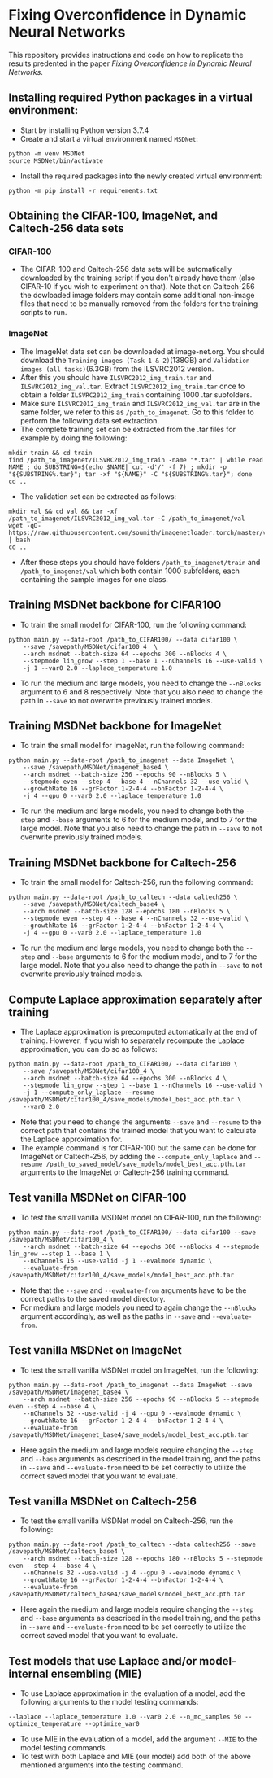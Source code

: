 # Fixing Overconfidence in Dynamic Neural Networks

This repository provides instructions and code on how to replicate the results predented in the paper *Fixing Overconfidence in Dynamic Neural Networks*.


## Installing required Python packages in a virtual environment:

* Start by installing Python version 3.7.4
* Create and start a virtual environment named `MSDNet`:
```setup
python -m venv MSDNet
source MSDNet/bin/activate
```
* Install the required packages into the newly created virtual environment:
```setup
python -m pip install -r requirements.txt
```


## Obtaining the CIFAR-100, ImageNet, and Caltech-256 data sets


### CIFAR-100

* The CIFAR-100 and Caltech-256 data sets will be automatically downloaded by the training script if you don't already have them (also CIFAR-10 if you wish to experiment on that). Note that on Caltech-256 the dowloaded image folders may contain some additional non-image files that need to be manually removed from the folders for the training scripts to run.

### ImageNet

* The ImageNet data set can be downloaded at image-net.org. You should download the `Training images (Task 1 & 2)`(138GB) and `Validation images (all tasks)`(6.3GB) from the ILSVRC2012 version.
* After this you should have `ILSVRC2012_img_train.tar` and `ILSVRC2012_img_val.tar`. Extract `ILSVRC2012_img_train.tar` once to obtain a folder `ILSVRC2012_img_train` containing 1000 .tar subfolders.
* Make sure `ILSVRC2012_img_train` and `ILSVRC2012_img_val.tar` are in the same folder, we refer to this as `/path_to_imagenet`. Go to this folder to perform the following data set extraction.
* The complete training set can be extracted from the .tar files for example by doing the following:
```setup
mkdir train && cd train
find /path_to_imagenet/ILSVRC2012_img_train -name "*.tar" | while read NAME ; do SUBSTRING=$(echo $NAME| cut -d'/' -f 7) ; mkdir -p "${SUBSTRING%.tar}"; tar -xf "${NAME}" -C "${SUBSTRING%.tar}"; done
cd ..
```

* The validation set can be extracted as follows:
```setup
mkdir val && cd val && tar -xf /path_to_imagenet/ILSVRC2012_img_val.tar -C /path_to_imagenet/val
wget -qO- https://raw.githubusercontent.com/soumith/imagenetloader.torch/master/valprep.sh | bash
cd ..
```

* After these steps you should have folders `/path_to_imagenet/train` and `/path_to_imagenet/val` which both contain 1000 subfolders, each containing the sample images for one class.
                
## Training MSDNet backbone for CIFAR100

* To train the small model for CIFAR-100, run the following command:
```
python main.py --data-root /path_to_CIFAR100/ --data cifar100 \
	--save /savepath/MSDNet/cifar100_4  \
    --arch msdnet --batch-size 64 --epochs 300 --nBlocks 4 \
    --stepmode lin_grow --step 1 --base 1 --nChannels 16 --use-valid \
    -j 1 --var0 2.0 --laplace_temperature 1.0
```

* To run the medium and large models, you need to change the `--nBlocks` argument to 6 and 8 respectively. Note that you also need to change the path in `--save` to not overwrite previously trained models.
    
## Training MSDNet backbone for ImageNet

* To train the small model for ImageNet, run the following command:
```
python main.py --data-root /path_to_imagenet --data ImageNet \
	--save /savepath/MSDNet/imagenet_base4 \
    --arch msdnet --batch-size 256 --epochs 90 --nBlocks 5 \
    --stepmode even --step 4 --base 4 --nChannels 32 --use-valid \
    --growthRate 16 --grFactor 1-2-4-4 --bnFactor 1-2-4-4 \
    -j 4 --gpu 0 --var0 2.0 --laplace_temperature 1.0
```
* To run the medium and large models, you need to change both the `--step` and `--base` arguments to 6 for the medium model, and to 7 for the large model. Note that you also need to change the path in `--save` to not overwrite previously trained models.

## Training MSDNet backbone for Caltech-256

* To train the small model for Caltech-256, run the following command:
```
python main.py --data-root /path_to_caltech --data caltech256 \
	--save /savepath/MSDNet/caltech_base4 \
    --arch msdnet --batch-size 128 --epochs 180 --nBlocks 5 \
    --stepmode even --step 4 --base 4 --nChannels 32 --use-valid \
    --growthRate 16 --grFactor 1-2-4-4 --bnFactor 1-2-4-4 \
    -j 4 --gpu 0 --var0 2.0 --laplace_temperature 1.0
```
* To run the medium and large models, you need to change both the `--step` and `--base` arguments to 6 for the medium model, and to 7 for the large model. Note that you also need to change the path in `--save` to not overwrite previously trained models.
                
## Compute Laplace approximation separately after training

* The Laplace approximation is precomputed automatically at the end of training. However, if you wish to separately recompute the Laplace approximation, you can do so as follows:
```
python main.py --data-root /path_to_CIFAR100/ --data cifar100 \
	--save /savepath/MSDNet/cifar100_4 \
    --arch msdnet --batch-size 64 --epochs 300 --nBlocks 4 \
    --stepmode lin_grow --step 1 --base 1 --nChannels 16 --use-valid \
    -j 1 --compute_only_laplace --resume /savepath/MSDNet/cifar100_4/save_models/model_best_acc.pth.tar \
    --var0 2.0
```
* Note that you need to change the arguments `--save` and `--resume` to the correct path that contains the trained model that you want to calculate the Laplace approximation for.
* The example command is for CIFAR-100 but the same can be done for ImageNet or Caltech-256, by adding the `--compute_only_laplace` and `--resume /path_to_saved_model/save_models/model_best_acc.pth.tar` arguments to the ImageNet or Caltech-256 training command.

## Test vanilla MSDNet on CIFAR-100

* To test the small vanilla MSDNet model on CIFAR-100, run the following:
```
python main.py --data-root /path_to_CIFAR100/ --data cifar100 --save /savepath/MSDNet/cifar100_4 \
    --arch msdnet --batch-size 64 --epochs 300 --nBlocks 4 --stepmode lin_grow --step 1 --base 1 \
    --nChannels 16 --use-valid -j 1 --evalmode dynamic \
    --evaluate-from /savepath/MSDNet/cifar100_4/save_models/model_best_acc.pth.tar
```
* Note that the `--save` and `--evaluate-from` arguments have to be the correct paths to the saved model directory.
* For medium and large models you need to again change the `--nBlocks` argument accordingly, as well as the paths in `--save` and `--evaluate-from`.

## Test vanilla MSDNet on ImageNet

* To test the small vanilla MSDNet model on ImageNet, run the following:
```
python main.py --data-root /path_to_imagenet --data ImageNet --save /savepath/MSDNet/imagenet_base4 \
    --arch msdnet --batch-size 256 --epochs 90 --nBlocks 5 --stepmode even --step 4 --base 4 \
    --nChannels 32 --use-valid -j 4 --gpu 0 --evalmode dynamic \
    --growthRate 16 --grFactor 1-2-4-4 --bnFactor 1-2-4-4 \
    --evaluate-from /savepath/MSDNet/imagenet_base4/save_models/model_best_acc.pth.tar
```
* Here again the medium and large models require changing the `--step` and `--base` arguments as described in the model training, and the paths in `--save` and `--evaluate-from` need to be set correctly to utilize the correct saved model that you want to evaluate.

## Test vanilla MSDNet on Caltech-256

* To test the small vanilla MSDNet model on Caltech-256, run the following:
```
python main.py --data-root /path_to_caltech --data caltech256 --save /savepath/MSDNet/caltech_base4 \
    --arch msdnet --batch-size 128 --epochs 180 --nBlocks 5 --stepmode even --step 4 --base 4 \
    --nChannels 32 --use-valid -j 4 --gpu 0 --evalmode dynamic \
    --growthRate 16 --grFactor 1-2-4-4 --bnFactor 1-2-4-4 \
    --evaluate-from /savepath/MSDNet/caltech_base4/save_models/model_best_acc.pth.tar
```
* Here again the medium and large models require changing the `--step` and `--base` arguments as described in the model training, and the paths in `--save` and `--evaluate-from` need to be set correctly to utilize the correct saved model that you want to evaluate.
        
## Test models that use Laplace and/or model-internal ensembling (MIE)

* To use Laplace approximation in the evaluation of a model, add the following arguments to the model testing commands:
```
--laplace --laplace_temperature 1.0 --var0 2.0 --n_mc_samples 50 --optimize_temperature --optimize_var0
```
* To use MIE in the evaluation of a model, add the argument `--MIE` to the model testing commands.
* To test with both Laplace and MIE (our model) add both of the above mentioned arguments into the testing command.
